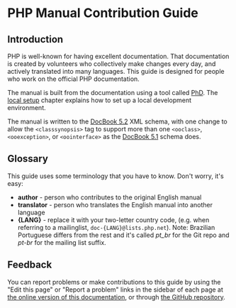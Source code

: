 # PHP Manual Contribution Guide

## Introduction

PHP is well-known for having excellent documentation. That documentation
is created by volunteers who collectively make changes every day, and
actively translated into many languages. This guide is designed for
people who work on the official PHP documentation.

The manual is built from the documentation using a tool called
[PhD](http://doc.php.net/phd.php). The [local setup](local-setup.md)
chapter explains how to set up a local development environment.

The manual is written to the [DocBook 5.2](https://tdg.docbook.org/tdg/5.2/)
XML schema, with one change to allow the `<classsynopsis>` tag to support
more than one `<ooclass>`, `<ooexception>`, or `<oointerface>` as the
[DocBook 5.1](https://tdg.docbook.org/tdg/5.1/classsynopsis) schema does.

## Glossary

This guide uses some terminology that you have to know. Don't worry, it's easy:

- **author** - person who contributes to the original English manual
- **translator** - person who translates the English manual into another
  language
- **{LANG}** - replace it with your two-letter country code, (e.g. when
  referring to a mailinglist, `doc-{LANG}@lists.php.net`). Note:
  Brazilian Portuguese differs from the rest and it's called *pt_br*
  for the Git repo and *pt-br* for the mailing list suffix.

## Feedback

You can report problems or make contributions to this guide by using the
"Edit this page" or "Report a problem" links in the sidebar of each page
at [the online version of this documentation](https://doc.php.net/tutorial/),
or through [the GitHub repository](https://www.github.com/php/doc-base/).
